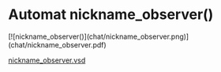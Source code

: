 # Automat nickname_observer()


<div class=automatpng markdown="1">
[![nickname_observer()](chat/nickname_observer.png)](chat/nickname_observer.pdf)
</div>

[nickname_observer.vsd](chat/nickname_observer.vsd)


